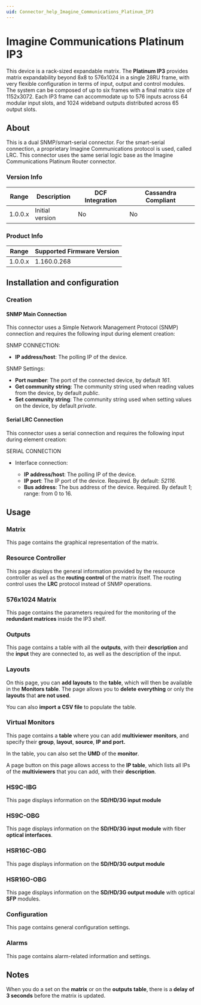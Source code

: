 ```yaml
---
uid: Connector_help_Imagine_Communications_Platinum_IP3
---
```




# Imagine Communications Platinum IP3

This device is a rack-sized expandable matrix. The **Platinum IP3** provides matrix expandability beyond 8x8 to 576x1024 in a single 28RU frame, with very flexible configuration in terms of input, output and control modules. The system can be composed of up to six frames with a final matrix size of 1152x3072. Each IP3 frame can accommodate up to 576 inputs across 64 modular input slots, and 1024 wideband outputs distributed across 65 output slots.

## About

This is a dual SNMP/smart-serial connector. For the smart-serial connection, a proprietary Imagine Communications protocol is used, called LRC. This connector uses the same serial logic base as the Imagine Communications Platinum Router connector.

### Version Info

| Range | Description | DCF Integration | Cassandra Compliant |
|------------------|-----------------|---------------------|-------------------------|
| 1.0.0.x          | Initial version | No                  | No                      |

### Product Info

| Range | Supported Firmware Version |
|------------------|-----------------------------|
| 1.0.0.x          | 1.160.0.268                 |

## Installation and configuration

### Creation

#### SNMP Main Connection

This connector uses a Simple Network Management Protocol (SNMP) connection and requires the following input during element creation:

SNMP CONNECTION:

- **IP address/host**: The polling IP of the device.

SNMP Settings:

- **Port number**: The port of the connected device, by default *161*.
- **Get community string**: The community string used when reading values from the device, by default *public*.
- **Set community string**: The community string used when setting values on the device, by default *private*.

#### Serial LRC Connection

This connector uses a serial connection and requires the following input during element creation:

SERIAL CONNECTION

- Interface connection:

  - **IP address/host**: The polling IP of the device.
  - **IP port**: The IP port of the device. Required. By default: *52116*.
  - **Bus address**: The bus address of the device. Required. By default *1*; range: from 0 to 16.

## Usage

### Matrix

This page contains the graphical representation of the matrix.

### Resource Controller

This page displays the general information provided by the resource controller as well as the **routing control** of the matrix itself. The routing control uses the **LRC** protocol instead of SNMP operations.

### 576x1024 Matrix

This page contains the parameters required for the monitoring of the **redundant matrices** inside the IP3 shelf.

### Outputs

This page contains a table with all the **outputs**, with their **description** and the **input** they are connected to, as well as the description of the input.

### Layouts

On this page, you can **add** **layouts** to the **table**, which will then be available in the **Monitors** **table**. The page allows you to **delete** **everything** or only the **layouts** that **are not used**.

You can also **import** **a CSV file** to populate the table.

### Virtual Monitors

This page contains a **table** where you can add **multiviewer** **monitors**, and specify their **group**, **layout**, **source**, **IP and port.**

In the table, you can also set the **UMD** of the **monitor**.

A page button on this page allows access to the **IP table**, which lists all IPs of the **multiviewers** that you can add, with their **description**.

### HS9C-IBG

This page displays information on the **SD/HD/3G input module**

### HS9C-OBG

This page displays information on the **SD/HD/3G input module** with fiber **optical interfaces**.

### HSR16C-OBG

This page displays information on the **SD/HD/3G output module**

### HSR16O-OBG

This page displays information on the **SD/HD/3G output module** with optical **SFP** modules.

### Configuration

This page contains general configuration settings.

### Alarms

This page contains alarm-related information and settings.

## Notes

When you do a set on the **matrix** or on the **outputs** **table**, there is a **delay** **of 3 seconds** before the matrix is updated.
